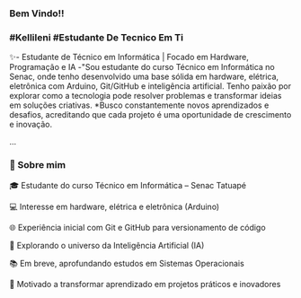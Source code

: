 ### Bem Vindo!!
### #Kellileni #Estudante De Tecnico Em Ti

   ✨- Estudante de Técnico em Informática | Focado em Hardware, Programação e IA
 -"Sou estudante do curso Técnico em Informática no Senac, onde tenho desenvolvido uma base sólida em hardware, elétrica, eletrônica com Arduino, Git/GitHub e inteligência artificial. 
 Tenho paixão por explorar como a tecnologia pode resolver problemas e transformar ideias em soluções criativas.
  *Busco constantemente novos aprendizados e desafios, acreditando que cada projeto é uma oportunidade de crescimento e inovação.

  ...

### 👋 Sobre mim

🎓 Estudante do curso Técnico em Informática – Senac Tatuapé

💻 Interesse em hardware, elétrica e eletrônica (Arduino)

🌐 Experiência inicial com Git e GitHub para versionamento de código

🤖 Explorando o universo da Inteligência Artificial (IA)

📚 Em breve, aprofundando estudos em Sistemas Operacionais

🚀 Motivado a transformar aprendizado em projetos práticos e inovadores









